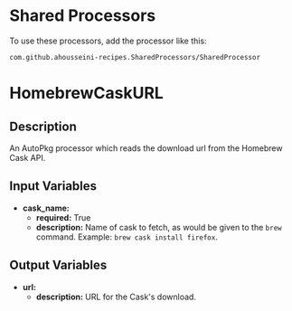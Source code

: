 # Shared Processors

To use these processors, add the processor like this:

    com.github.ahousseini-recipes.SharedProcessors/SharedProcessor

# HomebrewCaskURL

## Description

An AutoPkg processor which reads the download url from the Homebrew Cask API.

## Input Variables
- **cask\_name:**
	- **required:** True
    - **description:** Name of cask to fetch, as would be given to the `brew` command. Example: `brew cask install firefox`.

## Output Variables
- **url:**
    - **description:** URL for the Cask's download.